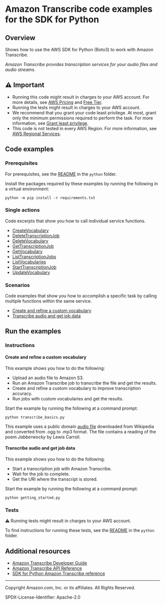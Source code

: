 # Amazon Transcribe code examples for the SDK for Python

## Overview

Shows how to use the AWS SDK for Python (Boto3) to work with Amazon Transcribe.

<!--custom.overview.start-->
<!--custom.overview.end-->

_Amazon Transcribe provides transcription services for your audio files and audio streams._

## ⚠ Important

* Running this code might result in charges to your AWS account. For more details, see [AWS Pricing](https://aws.amazon.com/pricing/) and [Free Tier](https://aws.amazon.com/free/).
* Running the tests might result in charges to your AWS account.
* We recommend that you grant your code least privilege. At most, grant only the minimum permissions required to perform the task. For more information, see [Grant least privilege](https://docs.aws.amazon.com/IAM/latest/UserGuide/best-practices.html#grant-least-privilege).
* This code is not tested in every AWS Region. For more information, see [AWS Regional Services](https://aws.amazon.com/about-aws/global-infrastructure/regional-product-services).

<!--custom.important.start-->
<!--custom.important.end-->

## Code examples

### Prerequisites

For prerequisites, see the [README](../../README.md#Prerequisites) in the `python` folder.

Install the packages required by these examples by running the following in a virtual environment:

```
python -m pip install -r requirements.txt
```

<!--custom.prerequisites.start-->
<!--custom.prerequisites.end-->

### Single actions

Code excerpts that show you how to call individual service functions.

- [CreateVocabulary](transcribe_basics.py#L191)
- [DeleteTranscriptionJob](transcribe_basics.py#L171)
- [DeleteVocabulary](transcribe_basics.py#L316)
- [GetTranscriptionJob](transcribe_basics.py#L146)
- [GetVocabulary](transcribe_basics.py#L263)
- [ListTranscriptionJobs](transcribe_basics.py#L115)
- [ListVocabularies](transcribe_basics.py#L228)
- [StartTranscriptionJob](transcribe_basics.py#L67)
- [UpdateVocabulary](transcribe_basics.py#L285)

### Scenarios

Code examples that show you how to accomplish a specific task by calling multiple
functions within the same service.

- [Create and refine a custom vocabulary](transcribe_basics.py)
- [Transcribe audio and get job data](getting_started.py)


<!--custom.examples.start-->
<!--custom.examples.end-->

## Run the examples

### Instructions


<!--custom.instructions.start-->
<!--custom.instructions.end-->



#### Create and refine a custom vocabulary

This example shows you how to do the following:

- Upload an audio file to Amazon S3.
- Run an Amazon Transcribe job to transcribe the file and get the results.
- Create and refine a custom vocabulary to improve transcription accuracy.
- Run jobs with custom vocabularies and get the results.

<!--custom.scenario_prereqs.transcribe_Scenario_CustomVocabulary.start-->
<!--custom.scenario_prereqs.transcribe_Scenario_CustomVocabulary.end-->

Start the example by running the following at a command prompt:

```
python transcribe_basics.py
```


<!--custom.scenarios.transcribe_Scenario_CustomVocabulary.start-->
This example uses a public domain
[audio file](https://en.wikisource.org/wiki/File:Jabberwocky.ogg) downloaded from
Wikipedia and converted from .ogg to .mp3 format. The file contains a reading of
the poem *Jabberwocky* by Lewis Carroll.
<!--custom.scenarios.transcribe_Scenario_CustomVocabulary.end-->

#### Transcribe audio and get job data

This example shows you how to do the following:

- Start a transcription job with Amazon Transcribe.
- Wait for the job to complete.
- Get the URI where the transcript is stored.

<!--custom.scenario_prereqs.transcribe_Scenario_GettingStartedTranscriptionJobs.start-->
<!--custom.scenario_prereqs.transcribe_Scenario_GettingStartedTranscriptionJobs.end-->

Start the example by running the following at a command prompt:

```
python getting_started.py
```


<!--custom.scenarios.transcribe_Scenario_GettingStartedTranscriptionJobs.start-->
<!--custom.scenarios.transcribe_Scenario_GettingStartedTranscriptionJobs.end-->

### Tests

⚠ Running tests might result in charges to your AWS account.


To find instructions for running these tests, see the [README](../../README.md#Tests)
in the `python` folder.



<!--custom.tests.start-->
<!--custom.tests.end-->

## Additional resources

- [Amazon Transcribe Developer Guide](https://docs.aws.amazon.com/transcribe/latest/dg/what-is.html)
- [Amazon Transcribe API Reference](https://docs.aws.amazon.com/transcribe/latest/APIReference/Welcome.html)
- [SDK for Python Amazon Transcribe reference](https://boto3.amazonaws.com/v1/documentation/api/latest/reference/services/transcribe.html)

<!--custom.resources.start-->
<!--custom.resources.end-->

---

Copyright Amazon.com, Inc. or its affiliates. All Rights Reserved.

SPDX-License-Identifier: Apache-2.0